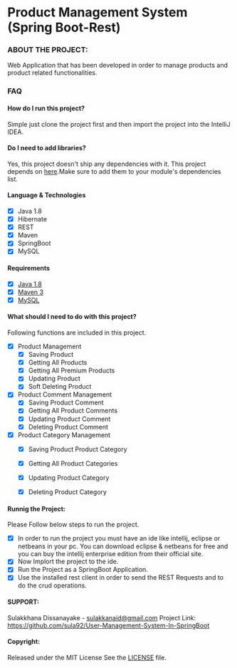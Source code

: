 # Product Management System (Spring Boot-Rest)

### ABOUT THE PROJECT:

Web Application that has been developed in order to manage products and product related functionalities.

### FAQ

####  How do I run this project?

Simple just clone the project first and then import the project into the IntelliJ IDEA.  

####  Do I need to add libraries?

Yes, this project doesn't ship any dependencies with it. 
This project depends on [here](pom.xml).Make sure to add them  to your module's dependencies list.  

####  Language & Technologies

- [x] Java 1.8
- [x] Hibernate 
- [x] REST
- [x] Maven
- [x] SpringBoot
- [x] MySQL

#### Requirements

- [x] [Java 1.8](https://www.oracle.com/java/technologies/javase/javase-jdk8-downloads.html)
- [x] [Maven 3](https://maven.apache.org/)
- [x] [MySQL](https://www.mysql.com/downloads/)

####  What should I need to do with this project?
 

Following functions are included in this project.

- [x] Product Management
  - [x] Saving Product
  - [x] Getting All Products
  - [x] Getting All Premium Products 
  - [x] Updating Product
  - [x] Soft Deleting Product
  
- [x] Product Comment Management
  - [x] Saving Product Comment
  - [x] Getting All Product Comments
  - [x] Updating Product Comment
  - [x] Deleting Product Comment

- [x] Product Category Management
  - [x] Saving Product Product Category
  - [x] Getting All Product Categories
  - [x] Updating Product Category
  - [x] Deleting Product Category


#### Runnig the Project:

Please Follow below steps to run the project.

- [x] In order to run the project you must have an ide like intellij, eclipse or netbeans in your pc. You can download eclipse & netbeans for free and you can buy the intellij enterprise edition from their official site.
- [x] Now Implort the project to the ide.
- [x] Run the Project as a SpringBoot Application.
- [x] Use the installed rest client in order to send the REST Requests and to do the crud operations.
 
#### SUPPORT:

Sulakkhana Dissanayake - sulakkanaid@gmail.com
Project Link: https://github.com/sula92/User-Management-System-In-SpringBoot

#### Copyright:

Released under the MIT License See the [LICENSE](LICENSE) file.